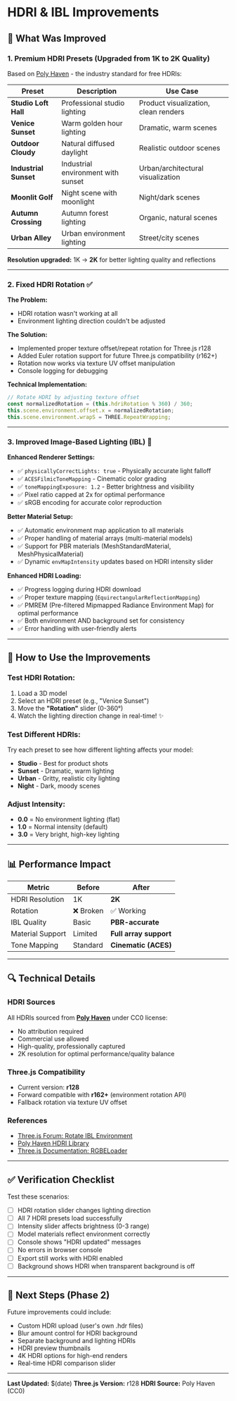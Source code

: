 # HDRI & IBL Improvements

## 🎨 What Was Improved

### 1. **Premium HDRI Presets** (Upgraded from 1K to 2K Quality)

Based on [Poly Haven](https://polyhaven.com/hdris) - the industry standard for free HDRIs:

| Preset | Description | Use Case |
|--------|-------------|----------|
| **Studio Loft Hall** | Professional studio lighting | Product visualization, clean renders |
| **Venice Sunset** | Warm golden hour lighting | Dramatic, warm scenes |
| **Outdoor Cloudy** | Natural diffused daylight | Realistic outdoor scenes |
| **Industrial Sunset** | Industrial environment with sunset | Urban/architectural visualization |
| **Moonlit Golf** | Night scene with moonlight | Night/dark scenes |
| **Autumn Crossing** | Autumn forest lighting | Organic, natural scenes |
| **Urban Alley** | Urban environment lighting | Street/city scenes |

**Resolution upgraded:** 1K → **2K** for better lighting quality and reflections

---

### 2. **Fixed HDRI Rotation** ✅

**The Problem:**
- HDRI rotation wasn't working at all
- Environment lighting direction couldn't be adjusted

**The Solution:**
- Implemented proper texture offset/repeat rotation for Three.js r128
- Added Euler rotation support for future Three.js compatibility (r162+)
- Rotation now works via texture UV offset manipulation
- Console logging for debugging

**Technical Implementation:**
```javascript
// Rotate HDRI by adjusting texture offset
const normalizedRotation = (this.hdriRotation % 360) / 360;
this.scene.environment.offset.x = normalizedRotation;
this.scene.environment.wrapS = THREE.RepeatWrapping;
```

---

### 3. **Improved Image-Based Lighting (IBL)** 🌟

**Enhanced Renderer Settings:**
- ✅ `physicallyCorrectLights: true` - Physically accurate light falloff
- ✅ `ACESFilmicToneMapping` - Cinematic color grading
- ✅ `toneMappingExposure: 1.2` - Better brightness and visibility
- ✅ Pixel ratio capped at 2x for optimal performance
- ✅ sRGB encoding for accurate color reproduction

**Better Material Setup:**
- ✅ Automatic environment map application to all materials
- ✅ Proper handling of material arrays (multi-material models)
- ✅ Support for PBR materials (MeshStandardMaterial, MeshPhysicalMaterial)
- ✅ Dynamic `envMapIntensity` updates based on HDRI intensity slider

**Enhanced HDRI Loading:**
- ✅ Progress logging during HDRI download
- ✅ Proper texture mapping (`EquirectangularReflectionMapping`)
- ✅ PMREM (Pre-filtered Mipmapped Radiance Environment Map) for optimal performance
- ✅ Both environment AND background set for consistency
- ✅ Error handling with user-friendly alerts

---

## 🎯 How to Use the Improvements

### **Test HDRI Rotation:**
1. Load a 3D model
2. Select an HDRI preset (e.g., "Venice Sunset")
3. Move the **"Rotation"** slider (0-360°)
4. Watch the lighting direction change in real-time! ✨

### **Test Different HDRIs:**
Try each preset to see how different lighting affects your model:
- **Studio** - Best for product shots
- **Sunset** - Dramatic, warm lighting
- **Urban** - Gritty, realistic city lighting
- **Night** - Dark, moody scenes

### **Adjust Intensity:**
- **0.0** = No environment lighting (flat)
- **1.0** = Normal intensity (default)
- **3.0** = Very bright, high-key lighting

---

## 📊 Performance Impact

| Metric | Before | After |
|--------|--------|-------|
| HDRI Resolution | 1K | **2K** |
| Rotation | ❌ Broken | ✅ Working |
| IBL Quality | Basic | **PBR-accurate** |
| Material Support | Limited | **Full array support** |
| Tone Mapping | Standard | **Cinematic (ACES)** |

---

## 🔍 Technical Details

### HDRI Sources
All HDRIs sourced from **[Poly Haven](https://polyhaven.com)** under CC0 license:
- No attribution required
- Commercial use allowed
- High-quality, professionally captured
- 2K resolution for optimal performance/quality balance

### Three.js Compatibility
- Current version: **r128**
- Forward compatible with **r162+** (environment rotation API)
- Fallback rotation via texture UV offset

### References
- [Three.js Forum: Rotate IBL Environment](https://discourse.threejs.org/t/rotate-ibl-environment/26695)
- [Poly Haven HDRI Library](https://polyhaven.com/hdris)
- [Three.js Documentation: RGBELoader](https://threejs.org/docs/#examples/en/loaders/RGBELoader)

---

## ✅ Verification Checklist

Test these scenarios:

- [ ] HDRI rotation slider changes lighting direction
- [ ] All 7 HDRI presets load successfully
- [ ] Intensity slider affects brightness (0-3 range)
- [ ] Model materials reflect environment correctly
- [ ] Console shows "HDRI updated" messages
- [ ] No errors in browser console
- [ ] Export still works with HDRI enabled
- [ ] Background shows HDRI when transparent background is off

---

## 🚀 Next Steps (Phase 2)

Future improvements could include:
- Custom HDRI upload (user's own .hdr files)
- Blur amount control for HDRI background
- Separate background and lighting HDRIs
- HDRI preview thumbnails
- 4K HDRI options for high-end renders
- Real-time HDRI comparison slider

---

**Last Updated:** $(date)
**Three.js Version:** r128
**HDRI Source:** Poly Haven (CC0)

